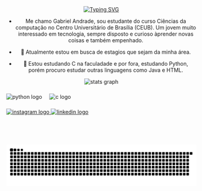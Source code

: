 
<div align="center">
  <a href="https://git.io/typing-svg">
    <img src="https://readme-typing-svg.demolab.com?font=Fira+Code&weight=500&size=22&pause=1000&color=&center=true&vCenter=true&random=false&width=524&lines=%E2%8A%B9++Bem+vindo+ao+meu+perfil!+%CB%99%E1%B5%95%CB%99+%E2%8A%B9+" alt="Typing SVG">
  </a>
  
- Me chamo Gabriel Andrade, sou estudante do curso Ciências da computação no Centro Universitário de Brasília (CEUB). Um jovem muito interessado em tecnologia, sempre disposto e curioso àprender novas coisas e também empenhado.

- 🔭 Atualmente estou em busca de estagios que sejam da minha área.
- 🌱 Estou estudando C na faculadade e por fora, estudando Python, porém procuro estudar outras linguagens como Java e HTML.


<div align="center">
  <img src="https://github-readme-stats.vercel.app/api?username=Biel-c&hide_title=false&hide_rank=false&show_icons=true&include_all_commits=true&count_private=true&disable_animations=false&theme=dark&locale=en&hide_border=false" height="150" alt="stats graph"  />
</div>

###

<div align="left">
  <img src="https://cdn.jsdelivr.net/gh/devicons/devicon/icons/python/python-original.svg" height="30" alt="python logo"  />
  <img width="12" />
  <img src="https://cdn.jsdelivr.net/gh/devicons/devicon/icons/c/c-original.svg" height="30" alt="c logo"  />
</div>

###

<div align="left">
  <a href="https://www.instagram.com/biel.acouto/" target="_blank">
    <img src="https://img.shields.io/static/v1?message=Instagram&logo=instagram&label=&color=E4405F&logoColor=white&labelColor=&style=for-the-badge" height="35" alt="instagram logo"  />
  </a>
  <a href="https://www.linkedin.com/in/gabriel-andrade-couto-0092a9352/" target="_blank">
    <img src="https://img.shields.io/static/v1?message=LinkedIn&logo=linkedin&label=&color=0077B5&logoColor=white&labelColor=&style=for-the-badge" height="35" alt="linkedin logo"  />
  </a>
</div>

###

<br clear="both">

#

<picture align="center">
  <source media="(prefers-color-scheme: dark)" srcset="https://raw.githubusercontent.com/Biel-c/Biel-c/output/github-contribution-grid-snake-dark.svg">
  <source media="(prefers-color-scheme: white)" srcset="https://raw.githubusercontent.com/Biel-c/Biel-c/output/github-contribution-grid-snake-dark.svg">
  <img align="center" alt="github contribution grid snake animation" src="https://raw.githubusercontent.com/Biel-c/Biel-c/output/github-contribution-grid-snake.svg">
</picture>
